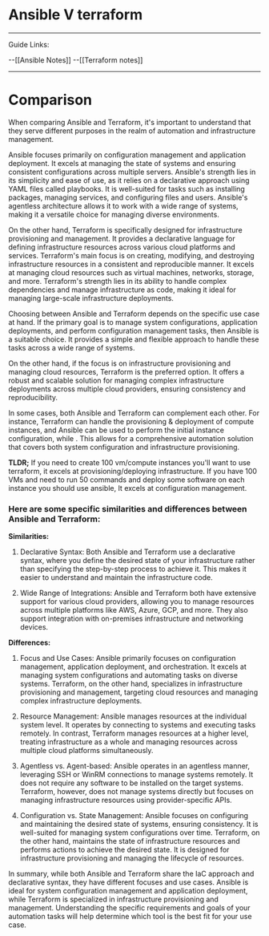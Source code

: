 
# **Ansible V terraform**
---
Guide Links:

--[[Ansible Notes]]
--[[Terraform notes]]

---

# **Comparison**

When comparing Ansible and Terraform, it's important to understand that they serve different purposes in the realm of automation and infrastructure management.

Ansible focuses primarily on configuration management and application deployment. It excels at managing the state of systems and ensuring consistent configurations across multiple servers. Ansible's strength lies in its simplicity and ease of use, as it relies on a declarative approach using YAML files called playbooks. It is well-suited for tasks such as installing packages, managing services, and configuring files and users. Ansible's agentless architecture allows it to work with a wide range of systems, making it a versatile choice for managing diverse environments.

On the other hand, Terraform is specifically designed for infrastructure provisioning and management. It provides a declarative language for defining infrastructure resources across various cloud platforms and services. Terraform's main focus is on creating, modifying, and destroying infrastructure resources in a consistent and reproducible manner. It excels at managing cloud resources such as virtual machines, networks, storage, and more. Terraform's strength lies in its ability to handle complex dependencies and manage infrastructure as code, making it ideal for managing large-scale infrastructure deployments.

Choosing between Ansible and Terraform depends on the specific use case at hand. If the primary goal is to manage system configurations, application deployments, and perform configuration management tasks, then Ansible is a suitable choice. It provides a simple and flexible approach to handle these tasks across a wide range of systems.

On the other hand, if the focus is on infrastructure provisioning and managing cloud resources, Terraform is the preferred option. It offers a robust and scalable solution for managing complex infrastructure deployments across multiple cloud providers, ensuring consistency and reproducibility.

In some cases, both Ansible and Terraform can complement each other. For instance, Terraform can handle the provisioning & deployment of compute instances, and Ansible can be used to perform the initial instance configuration, while . This allows for a comprehensive automation solution that covers both system configuration and infrastructure provisioning.

**TLDR;** If you need to create 100 vm/compute instances you'll want to use terraform, it excels at provisioning/deploying infrastructure. If you have 100 VMs and need to run 50 commands and deploy some software on each instance you should use ansible, It excels at configuration management.
### Here are some specific similarities and differences between Ansible and Terraform:

**Similarities:**

1. Declarative Syntax: Both Ansible and Terraform use a declarative syntax, where you define the desired state of your infrastructure rather than specifying the step-by-step process to achieve it. This makes it easier to understand and maintain the infrastructure code.

2. Wide Range of Integrations: Ansible and Terraform both have extensive support for various cloud providers, allowing you to manage resources across multiple platforms like AWS, Azure, GCP, and more. They also support integration with on-premises infrastructure and networking devices.

**Differences:**

1. Focus and Use Cases: Ansible primarily focuses on configuration management, application deployment, and orchestration. It excels at managing system configurations and automating tasks on diverse systems. Terraform, on the other hand, specializes in infrastructure provisioning and management, targeting cloud resources and managing complex infrastructure deployments.

2. Resource Management: Ansible manages resources at the individual system level. It operates by connecting to systems and executing tasks remotely. In contrast, Terraform manages resources at a higher level, treating infrastructure as a whole and managing resources across multiple cloud platforms simultaneously.

3. Agentless vs. Agent-based: Ansible operates in an agentless manner, leveraging SSH or WinRM connections to manage systems remotely. It does not require any software to be installed on the target systems. Terraform, however, does not manage systems directly but focuses on managing infrastructure resources using provider-specific APIs.

4. Configuration vs. State Management: Ansible focuses on configuring and maintaining the desired state of systems, ensuring consistency. It is well-suited for managing system configurations over time. Terraform, on the other hand, maintains the state of infrastructure resources and performs actions to achieve the desired state. It is designed for infrastructure provisioning and managing the lifecycle of resources.

In summary, while both Ansible and Terraform share the IaC approach and declarative syntax, they have different focuses and use cases. Ansible is ideal for system configuration management and application deployment, while Terraform is specialized in infrastructure provisioning and management. Understanding the specific requirements and goals of your automation tasks will help determine which tool is the best fit for your use case.